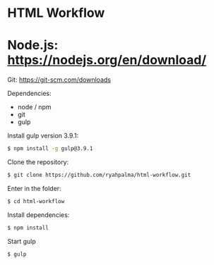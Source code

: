 HTML Workflow
==================
Node.js: https://nodejs.org/en/download/
==================
Git: https://git-scm.com/downloads

Dependencies:
- node / npm
- git
- gulp

Install gulp version 3.9.1:
```sh
$ npm install -g gulp@3.9.1
```

Clone the repository:    
```sh
$ git clone https://github.com/ryahpalma/html-workflow.git
```
Enter in the folder:
```sh
$ cd html-workflow
```
Install dependencies:
```sh
$ npm install
```
Start gulp
```sh
$ gulp
```
